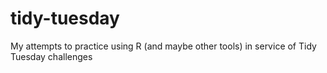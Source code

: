 # tidy-tuesday
My attempts to practice using R (and maybe other tools) in service of Tidy Tuesday challenges
